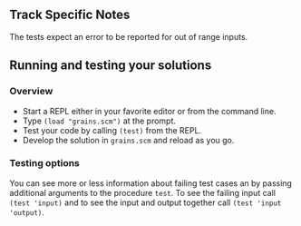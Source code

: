 ## Track Specific Notes

The tests expect an error to be reported for out of
range inputs\.
## Running and testing your solutions

### Overview


* Start a REPL either in your favorite editor or from
the command line\.
* Type `(load "grains.scm")` at the prompt\.
* Test your code by calling `(test)` from the REPL\.
* Develop the solution in `grains.scm` and reload as you go\.

### Testing options

You can see more or less information about
failing test cases an by passing additional arguments to the
procedure `test`\.
To see the failing input call `(test 'input)` and to see the input and output together call `(test 'input 'output)`\.
